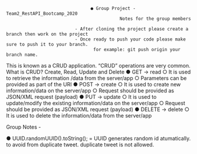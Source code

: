                                     ● Group Project - Team2_RestAPI_Bootcamp_2020
                                               Notes for the group members
                                              
                              - After cloning the project please create a branch then work on the project
                              - Once ready to push your code please make sure to push it to your branch.
                                     for example: git push origin your branch name.
                                     
                           
This is known as a CRUD application. “CRUD” operations are very common. What is CRUD? Create, Read, Update and Delete 
● GET -> read ○ It is used to retrieve the information /data from the server/app 
○ Parameters can be provided as part of the URI 
● POST -> create ○ It is used to create new information/data on the server/app 
○ Request should be provided as JSON/XML request (payload) 
● PUT -> update ○ It is used to update/modify the existing information/data on the server/app ○ Request should be provided as JSON/XML request (payload) ● DELETE -> delete ○ It is used to delete the information/data from the server/app

Group Notes - 
                           
● UUID.randomUUID().toString(); = UUID generates random id atumatically. to avoid from duplicate tweet. duplicate tweet is not allowed.

